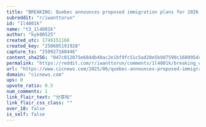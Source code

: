 ```yaml
---
title: "BREAKING: Quebec announces proposed immigration plans for 2026 – 2029"
subreddit: "r/iwanttorun"
id: "1l4801k"
name: "t3_1l4801k"
author: "kyk00525"
created_utc: 1749151168
created_key: "250605191928"
capture_ts: "250927160446"
content_sha256: "047c012075e684db40ac2e1bf9fc51c5ad20e5b9d7590c168095dcbab8df4f53"
permalink: "https://reddit.com/r/iwanttorun/comments/1l4801k/breaking_quebec_announces_proposed_immigration/"
url: "https://www.cicnews.com/2025/06/quebec-announces-proposed-immigration-plan-for-2026-2029-0656220.html"
domain: "cicnews.com"
ups: 0
upvote_ratio: 0.5
num_comments: 1
link_flair_text: "分享帖"
link_flair_css_class: ""
over_18: false
is_self: false
---
```


